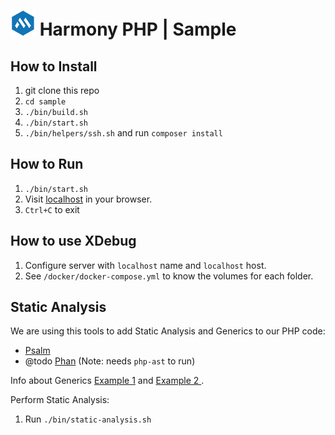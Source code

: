 # ![Mobile Jazz Badge](https://raw.githubusercontent.com/mobilejazz/metadata/master/images/icons/mj-40x40.png) Harmony PHP | Sample

## How to Install

1. git clone this repo
1. `cd sample`
1. `./bin/build.sh`
1. `./bin/start.sh`
1. `./bin/helpers/ssh.sh` and run `composer install`

## How to Run

1. `./bin/start.sh`
1. Visit [localhost](http://localhost/) in your browser.
1. `Ctrl+C` to exit

## How to use XDebug

1. Configure server with `localhost` name and `localhost` host.
1. See `/docker/docker-compose.yml` to know the volumes for
 each
 folder.

## Static Analysis

We are using this tools to add Static Analysis and Generics to our PHP code:

* [Psalm](https://psalm.dev/docs/)
* @todo [Phan](https://github.com/phan/phan/wiki) (Note: needs `php-ast` to run)

Info about Generics [Example 1](https://www.daveliddament.co.uk/articles/php-generics-today-almost/) and [Example 2
](https://medium.com/vimeo-engineering-blog/uncovering-php-bugs-with-template-a4ca46eb9aeb).

Perform Static Analysis:

1. Run `./bin/static-analysis.sh`
